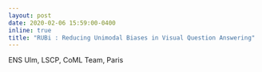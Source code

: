 ```yaml
---
layout: post
date: 2020-02-06 15:59:00-0400
inline: true
title: "RUBi : Reducing Unimodal Biases in Visual Question Answering"
---
```

ENS Ulm, LSCP, CoML Team, Paris
